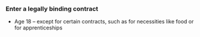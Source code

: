 ###  Enter a legally binding contract  

  * Age 18 – except for certain contracts, such as for necessities like food or for apprenticeships 
